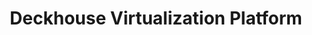 ---
title: "Deckhouse Virtualization Platform"
permalink: en/virtualization-platform/documentation/user/modules/list.html
---